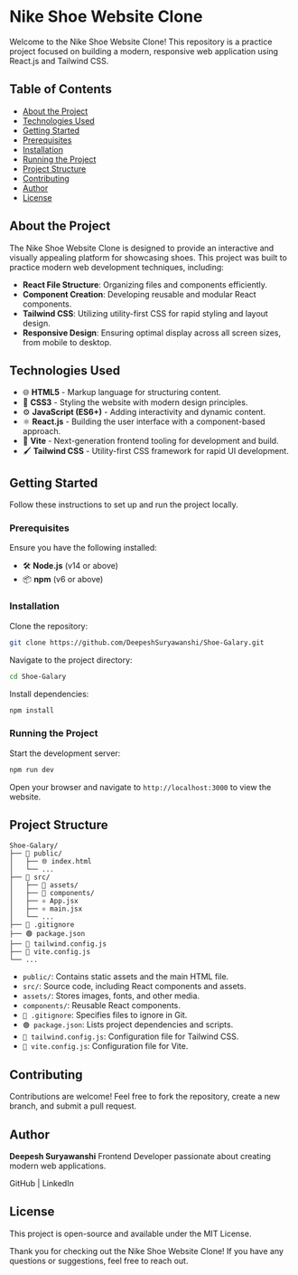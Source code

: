 # Nike Shoe Website Clone

Welcome to the Nike Shoe Website Clone! This repository is a practice project focused on building a modern, responsive web application using React.js and Tailwind CSS.

## Table of Contents
- [About the Project](#about-the-project)
- [Technologies Used](#technologies-used)
- [Getting Started](#getting-started)
- [Prerequisites](#prerequisites)
- [Installation](#installation)
- [Running the Project](#running-the-project)
- [Project Structure](#project-structure)
- [Contributing](#contributing)
- [Author](#author)
- [License](#license)

## About the Project
The Nike Shoe Website Clone is designed to provide an interactive and visually appealing platform for showcasing shoes. This project was built to practice modern web development techniques, including:

- **React File Structure**: Organizing files and components efficiently.
- **Component Creation**: Developing reusable and modular React components.
- **Tailwind CSS**: Utilizing utility-first CSS for rapid styling and layout design.
- **Responsive Design**: Ensuring optimal display across all screen sizes, from mobile to desktop.

## Technologies Used
- 🌐 **HTML5** - Markup language for structuring content.
- 🎨 **CSS3** - Styling the website with modern design principles.
- ⚙️ **JavaScript (ES6+)** - Adding interactivity and dynamic content.
- ⚛️ **React.js** - Building the user interface with a component-based approach.
- 🚀 **Vite** - Next-generation frontend tooling for development and build.
- 🖌️ **Tailwind CSS** - Utility-first CSS framework for rapid UI development.

## Getting Started
Follow these instructions to set up and run the project locally.

### Prerequisites
Ensure you have the following installed:
- 🛠️ **Node.js** (v14 or above)
- 📦 **npm** (v6 or above)

### Installation
Clone the repository:
```sh
git clone https://github.com/DeepeshSuryawanshi/Shoe-Galary.git
```
Navigate to the project directory:
```sh
cd Shoe-Galary
```
Install dependencies:
```sh
npm install
```

### Running the Project
Start the development server:
```sh
npm run dev
```
Open your browser and navigate to `http://localhost:3000` to view the website.

## Project Structure
```
Shoe-Galary/
├── 📂 public/
│   ├── 🌐 index.html
│   └── ...
├── 📂 src/
│   ├── 📂 assets/
│   ├── 📂 components/
│   ├── ⚛️ App.jsx
│   ├── ⚛️ main.jsx
│   └── ...
├── 🐙 .gitignore
├── 🟢 package.json
├── 🎨 tailwind.config.js
├── 🚀 vite.config.js
└── ...
```
- `public/`: Contains static assets and the main HTML file.
- `src/`: Source code, including React components and assets.
- `assets/`: Stores images, fonts, and other media.
- `components/`: Reusable React components.
- `🐙 .gitignore`: Specifies files to ignore in Git.
- `🟢 package.json`: Lists project dependencies and scripts.
- `🎨 tailwind.config.js`: Configuration file for Tailwind CSS.
- `🚀 vite.config.js`: Configuration file for Vite.

## Contributing
Contributions are welcome! Feel free to fork the repository, create a new branch, and submit a pull request.

## Author
**Deepesh Suryawanshi**
Frontend Developer passionate about creating modern web applications.

GitHub | LinkedIn

## License
This project is open-source and available under the MIT License.

Thank you for checking out the Nike Shoe Website Clone! If you have any questions or suggestions, feel free to reach out.


